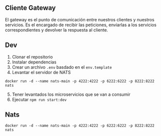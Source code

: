 ## Cliente Gateway

El gateway es el punto de comunicación entre nuestros clientes y nuestros servicios. Es el encargado de recibir las peticiones, enviarlas a los servicios correspondientes y devolver la respuesta al cliente.

## Dev

1. Clonar el repositorio
2. Instalar dependencias
3. Crear un archivo `.env` basdado en el `env.template`
4. Levantar el servidor de NATS

```
docker run -d --name nats-main -p 4222:4222 -p 6222:6222 -p 8222:8222 nats
```

5. Tener levantados los microservicios que se van a consumir
6. Ejecutar `npm run start:dev`

## Nats

```
docker run -d --name nats-main -p 4222:4222 -p 6222:6222 -p 8222:8222 nats
```
